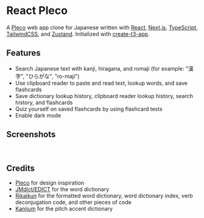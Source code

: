 # React Pleco

A [Pleco](https://pleco.com) web app clone for Japanese written with [React](https://react.dev), [Next.js](https://nextjs.org), [TypeScript](https://typescriptlang.org), [TailwindCSS](https://tailwindcss.com), and [Zustand](https://github.com/pmndrs/zustand). Initialized with [create-t3-app](https://create.t3.gg).

## Features

- Search Japanese text with kanji, hiragana, and romaji (for example: "漢字", "ひらがな", "ro-maji")
- Use clipboard reader to paste and read text, lookup words, and save flashcards
- Save dictionary lookup history, clipboard reader lookup history, search history, and flashcards
- Quiz yourself on saved flashcards by using flashcard tests
- Enable dark mode

## Screenshots

<img src="screenshots/screenshot-light-search-romaji.png" alt="" />
<img src="screenshots/screenshot-dark-search-romaji.png" alt="" />
<img src="screenshots/screenshot-dark-search-hiragana.png" alt="" />
<img src="screenshots/screenshot-light-side-menu.png" alt="" />
<img src="screenshots/screenshot-dark-side-menu.png" alt="" />
<img src="screenshots/screenshot-dark-word-page.png" alt="" />
<img src="screenshots/screenshot-light-clipboard-reader.png" alt="" />
<img src="screenshots/screenshot-dark-clipboard-reader.png" alt="" />
<img src="screenshots/screenshot-dark-clipboard-reader-lookup.png" alt="" />
<img src="screenshots/screenshot-dark-clipboard-reader-history.png" alt="" />
<img src="screenshots/screenshot-light-clipboard-reader-history.png" alt="" />
<img src="screenshots/screenshot-dark-dictionary-lookup-history.png" alt="" />
<img src="screenshots/screenshot-dark-flashcards.png" alt="" />
<img src="screenshots/screenshot-dark-long-press-flashcard.png" alt="" />
<img src="screenshots/screenshot-dark-flashcard-test-front.png" alt="" />
<img src="screenshots/screenshot-dark-flashcard-test-back.png" alt="" />

## Credits

- [Pleco](https://pleco.com) for design inspiration
- [JMdict/EDICT](https://www.edrdg.org/wiki/index.php/JMdict-EDICT_Dictionary_Project) for the word dictionary
- [Rikaikun](https://github.com/melink14/rikaikun) for the formatted word dictionary, word dictionary index, verb deconjugation code, and other pieces of code
- [Kanjium](https://github.com/mifunetoshiro/kanjium) for the pitch accent dictionary
